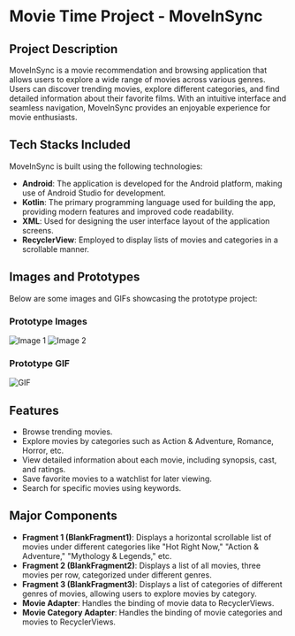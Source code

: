 # Movie Time Project - MoveInSync

## Project Description
MoveInSync is a movie recommendation and browsing application that allows users to explore a wide range of movies across various genres. Users can discover trending movies, explore different categories, and find detailed information about their favorite films. With an intuitive interface and seamless navigation, MoveInSync provides an enjoyable experience for movie enthusiasts.

## Tech Stacks Included
MoveInSync is built using the following technologies:
- **Android**: The application is developed for the Android platform, making use of Android Studio for development.
- **Kotlin**: The primary programming language used for building the app, providing modern features and improved code readability.
- **XML**: Used for designing the user interface layout of the application screens.
- **RecyclerView**: Employed to display lists of movies and categories in a scrollable manner.

## Images and Prototypes
Below are some images and GIFs showcasing the prototype project:

### Prototype Images
![Image 1](https://example.com/image1.jpg)
![Image 2](https://example.com/image2.jpg)

### Prototype GIF
![GIF](https://example.com/prototype.gif)

## Features
- Browse trending movies.
- Explore movies by categories such as Action & Adventure, Romance, Horror, etc.
- View detailed information about each movie, including synopsis, cast, and ratings.
- Save favorite movies to a watchlist for later viewing.
- Search for specific movies using keywords.

## Major Components
- **Fragment 1 (BlankFragment1)**: Displays a horizontal scrollable list of movies under different categories like "Hot Right Now," "Action & Adventure," "Mythology & Legends," etc.
- **Fragment 2 (BlankFragment2)**: Displays a list of all movies, three movies per row, categorized under different genres.
- **Fragment 3 (BlankFragment3)**: Displays a list of categories of different genres of movies, allowing users to explore movies by category.
- **Movie Adapter**: Handles the binding of movie data to RecyclerViews.
- **Movie Category Adapter**: Handles the binding of movie categories and movies to RecyclerViews.
